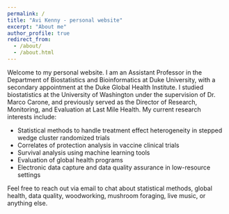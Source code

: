 ```yaml
---
permalink: /
title: "Avi Kenny - personal website"
excerpt: "About me"
author_profile: true
redirect_from: 
  - /about/
  - /about.html
---
```


Welcome to my personal website. I am an Assistant Professor in the Department of Biostatistics and Bioinformatics at Duke University, with a secondary appointment at the Duke Global Health Institute. I studied biostatistics at the University of Washington under the supervision of Dr. Marco Carone, and previously served as the Director of Research, Monitoring, and Evaluation at Last Mile Health. My current research interests include:

* Statistical methods to handle treatment effect heterogeneity in stepped wedge cluster randomized trials
* Correlates of protection analysis in vaccine clinical trials
* Survival analysis using machine learning tools
* Evaluation of global health programs
* Electronic data capture and data quality assurance in low-resource settings

Feel free to reach out via email to chat about statistical methods, global health, data quality, woodworking, mushroom foraging, live music, or anything else.
